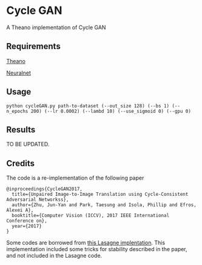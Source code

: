 # Cycle GAN
A Theano implementation of Cycle GAN

## Requirements

[Theano]()

[Neuralnet]()

## Usage

```
python cycleGAN.py path-to-dataset (--out_size 128) (--bs 1) (--n_epochs 200) (--lr 0.0002) (--lambd 10) (--use_sigmoid 0) (--gpu 0)
```

## Results

TO BE UPDATED.

## Credits

The code is a re-implementation of the following paper

```
@inproceedings{CycleGAN2017,
  title={Unpaired Image-to-Image Translation using Cycle-Consistent Adversarial Networkss},
  author={Zhu, Jun-Yan and Park, Taesung and Isola, Phillip and Efros, Alexei A},
  booktitle={Computer Vision (ICCV), 2017 IEEE International Conference on},
  year={2017}
}
```

Some codes are borrowed from [this Lasagne implentation](https://github.com/tjwei/GANotebooks/blob/master/CycleGAN-lasagne.ipynb). This implementation included some tricks for stability described in the paper, and not included in the Lasagne code.
